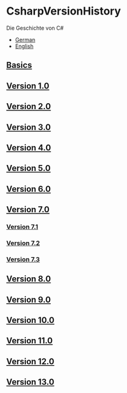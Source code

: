 # CsharpVersionHistory
Die Geschichte von C#

- [German](https://learn.microsoft.com/de-de/dotnet/csharp/whats-new/csharp-version-history?source=recommendations)
- [English](https://learn.microsoft.com/en-us/dotnet/csharp/whats-new/csharp-version-history?source=recommendations)

## [Basics](Basics/README.md)

## [Version 1.0](Version1.0/README.md)

## [Version 2.0](Version2.0/README.md)

## [Version 3.0](Version3.0/README.md)

## [Version 4.0](Version4.0/README.md)

## [Version 5.0](Version5.0/README.md)

## [Version 6.0](Version6.0/README.md)

## [Version 7.0](Version7.0/README.md)

### [Version 7.1](Version7.1/README.md)

### [Version 7.2](Version7.2/README.md)

### [Version 7.3](Version7.3/README.md)

## [Version 8.0](Version8.0/README.md)

## [Version 9.0](Version9.0/README.md)

## [Version 10.0](Version10.0/README.md)

## [Version 11.0](Version11.0/README.md)

## [Version 12.0](Version12.0/README.md)

## [Version 13.0](Version13.0/README.md)